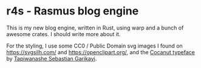 # r4s - Rasmus blog engine

This is my new blog engine, written in Rust, using warp and a bunch of
awesome crates.  I should write more about it.

For the styling, I use some CC0 / Public Domain svg images I found on
<https://svgsilh.com/> and <https://openclipart.org/>,
and the [Cocanut typeface](https://fontesk.com/cokanut-typeface/) by
[Tapiwanashe Sebastian Garikayi](https://www.behance.net/sebgarrydesign).
